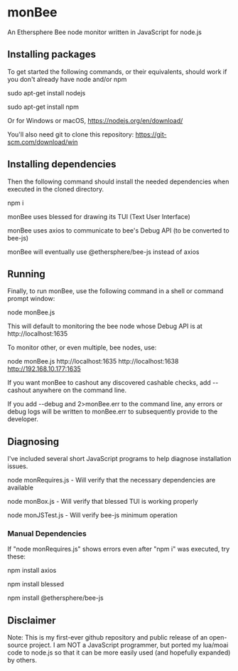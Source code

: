 # monBee
An Ethersphere Bee node monitor written in JavaScript for node.js

## Installing packages

To get started the following commands, or their equivalents, should work if you don't already have node and/or npm

sudo apt-get install nodejs

sudo apt-get install npm

Or for Windows or macOS, https://nodejs.org/en/download/

You'll also need git to clone this repository: https://git-scm.com/download/win

## Installing dependencies

Then the following command should install the needed dependencies when executed in the cloned directory.

npm i

monBee uses blessed for drawing its TUI (Text User Interface)

monBee uses axios to communicate to bee's Debug API (to be converted to bee-js)

monBee will eventually use @ethersphere/bee-js instead of axios

## Running

Finally, to run monBee, use the following command in a shell or command prompt window:

node monBee.js

This will default to monitoring the bee node whose Debug API is at http://localhost:1635

To monitor other, or even multiple, bee nodes, use:

node monBee.js http://localhost:1635 http://localhost:1638 http://192.168.10.177:1635

If you want monBee to cashout any discovered cashable checks, add --cashout anywhere on the command line.

If you add --debug and 2>monBee.err to the command line, any errors or debug logs will be written to monBee.err to subsequently provide to the developer.

## Diagnosing

I've included several short JavaScript programs to help diagnose installation issues.

node monRequires.js - Will verify that the necessary dependencies are available

node monBox.js - Will verify that blessed TUI is working properly

node monJSTest.js - Will verify bee-js minimum operation

### Manual Dependencies

If "node monRequires.js" shows errors even after "npm i" was executed, try these:

npm install axios

npm install blessed

npm install @ethersphere/bee-js

## Disclaimer

Note: This is my first-ever github repository and public release of an open-source project.  I am NOT a JavaScript programmer, but ported my lua/moai code to node.js so that it can be more easily used (and hopefully expanded) by others.
